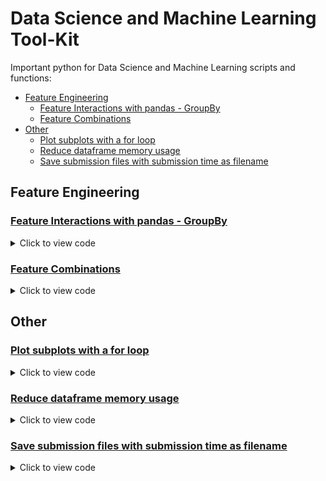 # **Data Science and Machine Learning Tool-Kit**
Important python for Data Science and Machine Learning scripts and functions:
- [Feature Engineering](#FE)
  - [Feature Interactions with pandas - GroupBy](#feature-interactions-groupby)
  - [Feature Combinations](#feature-combinations)
- [Other](#other)
  - [Plot subplots with a for loop](#subplots-forloop)
  - [Reduce dataframe memory usage](#reduce-df-mem-usage)
  - [Save submission files with submission time as filename](#subfiles-time)

<a name="FE"></a>
## **Feature Engineering**

<a name="feature-interactions-groupby"></a>
### **[Feature Interactions with pandas - GroupBy](feature_interactions_groupby.py)**
[##]::
<details><summary>Click to view code</summary>
<p>

```python
def feature_interactions(df, continuous_features=[], categorical_features=[]):
    
    assert len(continuous_features) > 0 and len(categorical_features) > 0,\
    "Please specify continuous and/or categorical variables"
    #if len(continuous_features) < 1:
        #print("Please specify continuous variables to be used.")
        
    for cat_feat in categorical_features:
        for cont_feat in continuous_features:
            df[f'{cat_feat}_interact_{cont_feat}_mean'] = df[cat_feat].map(df.groupby(cat_feat)[cont_feat].mean().to_dict())
            df[f'{cat_feat}_interact_{cont_feat}_count'] = df[cat_feat].map(df.groupby(cat_feat)[cont_feat].count().to_dict())
            df[f'{cat_feat}_interact_{cont_feat}_median'] = df[cat_feat].map(df.groupby(cat_feat)[cont_feat].median().to_dict())
            df[f'{cat_feat}_interact_{cont_feat}_sum'] = df[cat_feat].map(df.groupby(cat_feat)[cont_feat].sum().to_dict())
            df[f'{cat_feat}_interact_{cont_feat}_max'] = df[cat_feat].map(df.groupby(cat_feat)[cont_feat].max().to_dict())
            df[f'{cat_feat}_interact_{cont_feat}_min'] = df[cat_feat].map(df.groupby(cat_feat)[cont_feat].min().to_dict())
            df[f'{cat_feat}_interact_{cont_feat}_std'] = df[cat_feat].map(df.groupby(cat_feat)[cont_feat].std().to_dict())
            df[f'{cat_feat}_interact_{cont_feat}_var'] = df[cat_feat].map(df.groupby(cat_feat)[cont_feat].var().to_dict())
            df[f'{cat_feat}_interact_{cont_feat}_skew'] = df[cat_feat].map(df.groupby(cat_feat)[cont_feat].skew().to_dict())
            
    return df

```
</p>
</details>

<a name="feature-combinations"></a>
### **[Feature Combinations](feature_combinations.py)**
[##]::
<details><summary>Click to view code</summary>
<p>

```python
def feature_combinations(df: pd.DataFrame, features: list):
    for i in tqdm(range(len(features))):
        if i < len(features) - 1:
            df[f'{features[i]}_X_{features[i+1]}'] = df[features[i]].astype(str) + '_X_' + df[features[i+1]].astype(str)
            
            for feat in set(features).difference({features[i]}):
                if '_X_' not in feat:
                    df[f'{features[i]}_X_{feat}'] = df[features[i]].astype(str) + '_X_' + df[feat].astype(str)
                    
    # and now for all features
    df['master_combination_X_'] = df[features].agg(sum, axis=1)

    return df

```
</p>
</details>


<a name="other"></a>
## **Other**

<a name="subplots-forloop"></a>
### **[Plot subplots with a for loop](plot_subplots_forloop.py)**
[##]::
<details><summary>Click to view code</summary>
<p>

```python
cols, rows = 3, 2

fig, axes = plt.subplots(rows, cols, figsize=(16,12))

columns = ['CreditLimit', 'CreditUsed', 'AmountRepaid', 'Balance', 'Fees', 'DaysOverdue']


for index, col in enumerate(columns):
    # new subplot with (i + 1)-th index laying on a grid
    plt.subplot(rows, cols, index + 1) 
    # drawing the plot
    sns.boxplot(x='cleared_cat', y=col, data=data)
    plt.title(f"{col}")

fig.suptitle("Numerical columns in relation to Cleared status")
plt.show()
```
</p>
</details>


<a name="reduce-df-mem-usage"></a>
### **[Reduce dataframe memory usage](reduce_dataframe_memory_usage.py)**
[##]::
<details><summary>Click to view code</summary>
<p>

```python
def reduce_mem_usage(df, verbose=True):
    numerics = ['int16', 'int32', 'int64', 'float16', 'float32', 'float64']
    start_mem = df.memory_usage().sum() / 1024**2    
    for col in df.columns:
        col_type = df[col].dtypes
        if col_type in numerics:
            c_min = df[col].min()
            c_max = df[col].max()
            if str(col_type)[:3] == 'int':
                if c_min > np.iinfo(np.int8).min and c_max < np.iinfo(np.int8).max:
                    df[col] = df[col].astype(np.int8)
                elif c_min > np.iinfo(np.int16).min and c_max < np.iinfo(np.int16).max:
                    df[col] = df[col].astype(np.int16)
                elif c_min > np.iinfo(np.int32).min and c_max < np.iinfo(np.int32).max:
                    df[col] = df[col].astype(np.int32)
                elif c_min > np.iinfo(np.int64).min and c_max < np.iinfo(np.int64).max:
                    df[col] = df[col].astype(np.int64)  
            else:
                if c_min > np.finfo(np.float16).min and c_max < np.finfo(np.float16).max:
                    df[col] = df[col].astype(np.float16)
                elif c_min > np.finfo(np.float32).min and c_max < np.finfo(np.float32).max:
                    df[col] = df[col].astype(np.float32)
                else:
                    df[col] = df[col].astype(np.float64)    
    end_mem = df.memory_usage().sum() / 1024**2
    if verbose: print('Mem. usage decreased from {:5.2f} Mb to {:5.2f} Mb ({:.1f}% reduction)'.format(start_mem, end_mem, 100 * (start_mem - end_mem) / start_mem))
    return df
```
</p>
</details>


<a name="subfiles-time"></a>
### **[Save submission files with submission time as filename](subfiles_time.py)**
[##]::
<details><summary>Click to view code</summary>
<p>

```python
from time import strftime

def get_current_timestamp():
    return strftime('%Y%m%d_%H%M%S')

submission_fname = 'submissions/stacking_%s.csv' % get_current_timestamp()
print(submission_fname)

submission_df.to_csv(submission_fname, index=False)
```
</p>
</details>
